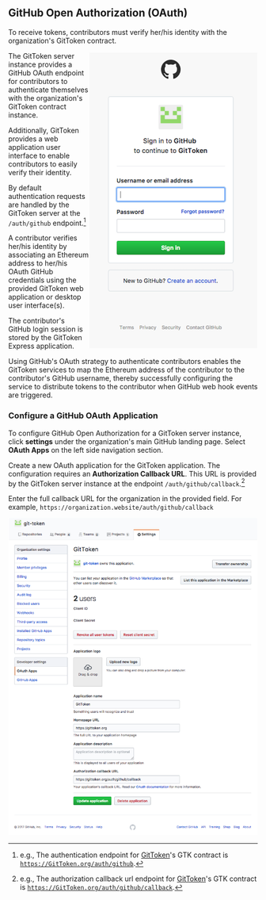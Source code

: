 ## GitHub Open Authorization (OAuth)

To receive tokens, contributors must verify her/his identity with the organization's GitToken contract.

<img height="600" align="right" src="../images/GitHubOAuth.png" >

The GitToken server instance provides a GitHub OAuth endpoint for contributors to authenticate themselves with the organization's GitToken contract instance.

Additionally, GitToken provides a web application user interface to enable contributors to easily verify their identity.

By default authentication requests are handled by the GitToken server at the `/auth/github` endpoint.[^GitTokenAuth]

A contributor verifies her/his identity by associating an Ethereum address to her/his OAuth GitHub credentials using the provided GitToken web application or desktop user interface(s).

The contributor's GitHub login session is stored by the GitToken Express application.

Using GitHub's OAuth strategy to authenticate contributors enables the GitToken services to map the Ethereum address of the contributor to the contributor's GitHub username, thereby successfully configuring the service to distribute tokens to the contributor when GitHub web hook events are triggered.

### Configure a GitHub OAuth Application

To configure GitHub Open Authorization for a GitToken server instance, click **settings** under the organization's main GitHub landing page. Select **OAuth Apps** on the left side navigation section.

Create a new OAuth application for the GitToken application. The configuration requires an **Authorization Callback URL**. This URL is provided by the GitToken server instance at the endpoint `/auth/github/callback`.[^GitTokenCallback]

Enter the full callback URL for the organization in the provided field. For example, `https://organization.website/auth/github/callback`

<img src="../images/GitHubOAuthSetup.png">

[^GitTokenAuth]: e.g., The authentication endpoint for [GitToken](https://GitToken.org)'s GTK contract is [`https://GitToken.org/auth/github`](https://GitToken.org/auth/github).
[^GitTokenCallback]: e.g., The authorization callback url endpoint for [GitToken](https://GitToken.org)'s GTK contract is [`https://GitToken.org/auth/github/callback`](https://GitToken.org/auth/github/callback).
